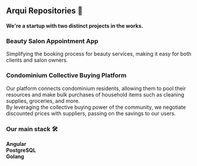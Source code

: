 ##  Arqui Repositories 🧪

#### We're a startup with two distinct projects in the works.<br>

### **Beauty Salon Appointment App** 
Simplifying the booking process for beauty services, making it easy for both clients and salon owners.<br>

### **Condominium Collective Buying Platform**
Our platform connects condominium residents, allowing them to pool their resources and make bulk purchases of household items such as cleaning supplies, groceries, and more.<br>
By leveraging the collective buying power of the community, we negotiate discounted prices with suppliers, passing on the savings to our users.<br>

### Our main stack 🛠️
**Angular**<br>
**PostgreSQL**<br>
**Golang**<br>
